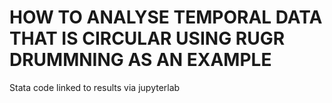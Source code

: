 # HOW TO ANALYSE TEMPORAL DATA THAT IS CIRCULAR USING RUGR DRUMMNING AS AN EXAMPLE
Stata code linked to results via jupyterlab 

